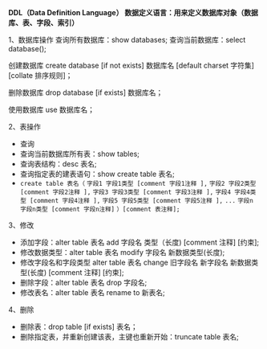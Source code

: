 **DDL（Data Definition Language）
数据定义语言：用来定义数据库对象（数据库、表、字段、索引）**

1、数据库操作
查询所有数据库：show databases;
查询当前数据库：select database();



创建数据库
create database [if not exists] 数据库名 [default charset 字符集] [collate 排序规则]；


删除数据库
drop database [if exists] 数据库名；


使用数据库
use 数据库名；

2、表操作
- 查询
- 查询当前数据库所有表：show tables;
- 查询表结构：desc 表名;
- 查询指定表的建表语句：show create table 表名;
- `create table 表名（`
        `字段1 字段1类型 [comment 字段1注释 ],`
        `字段2 字段2类型 [comment 字段2注释 ],`
        `字段3 字段3类型 [comment 字段3注释 ],`
        `字段4 字段4类型 [comment 字段4注释 ],`
        `字段5 字段5类型 [comment 字段5注释 ],`
        `...`
        `字段n 字段n类型 [comment 字段n注释]`
`）[comment 表注释];`

3、修改
- 添加字段：alter table 表名 add 字段名 类型（长度) [comment 注释] [约束];
- 修改数据类型：alter table 表名 modify 字段名 新数据类型(长度);
- 修改字段名和字段类型 alter table 表名 change 旧字段名 新字段名 新数据类型(长度) [comment 注释] [约束];
- 删除字段：alter table 表名 drop 字段名;
- 修改表名：alter table 表名 rename to 新表名;

4、删除

- 删除表：drop table [if exists] 表名；
- 删除指定表，并重新创建该表，主键也重新开始：truncate table 表名;                